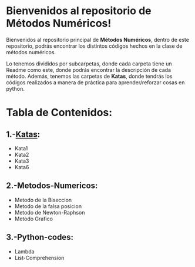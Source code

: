 # Bienvenidos al repositorio de Métodos Numéricos!

Bienvenidos al repositorio principal de **Métodos Numéricos**, dentro de este repositorio, podrás encontrar los distintos códigos hechos en la clase de métodos numéricos.

Lo tenemos divididos por subcarpetas, donde cada carpeta tiene un Readme como este, donde podrás encontrar la descripción de cada método. Además, tenemos las carpetas de **Katas**, donde tendrás los códigos realizados a manera de práctica para aprender/reforzar cosas en python.


# Tabla de Contenidos:
1.-[Katas](../../Katas):
-
- Kata1
- Kata2
- Kata3
- Kata6 

2.-Metodos-Numericos:
- 
- Metodo de la Biseccion
- Metodo de la falsa posicion
- Metodo de Newton-Raphson
- Metodo Grafico

3.-Python-codes:
-
- Lambda
- List-Comprehension

